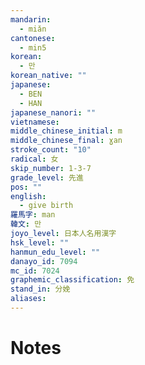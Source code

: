 ```yaml
---
mandarin:
  - miǎn
cantonese:
  - min5
korean:
  - 만
korean_native: ""
japanese:
  - BEN
  - HAN
japanese_nanori: ""
vietnamese:
middle_chinese_initial: m
middle_chinese_final: ɣan
stroke_count: "10"
radical: 女
skip_number: 1-3-7
grade_level: 先進
pos: ""
english:
  - give birth
羅馬字: man
韓文: 만
joyo_level: 日本人名用漢字
hsk_level: ""
hanmun_edu_level: ""
danayo_id: 7094
mc_id: 7024
graphemic_classification: 免
stand_in: 分娩
aliases:
---
```


# Notes
